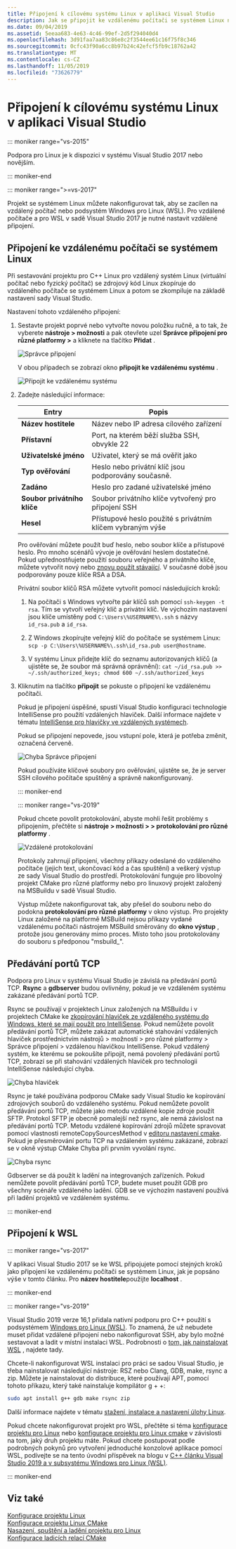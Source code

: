 ```yaml
---
title: Připojení k cílovému systému Linux v aplikaci Visual Studio
description: Jak se připojit ke vzdálenému počítači se systémem Linux nebo WSL zevnitř projektu sady Visual C++ Studio.
ms.date: 09/04/2019
ms.assetid: 5eeaa683-4e63-4c46-99ef-2d5f294040d4
ms.openlocfilehash: 3d91faa7aa83c86e8c2f3544ee61c16f75f8c346
ms.sourcegitcommit: 0cfc43f90a6cc8b97b24c42efcf5fb9c18762a42
ms.translationtype: MT
ms.contentlocale: cs-CZ
ms.lasthandoff: 11/05/2019
ms.locfileid: "73626779"
---
```

# <a name="connect-to-your-target-linux-system-in-visual-studio"></a>Připojení k cílovému systému Linux v aplikaci Visual Studio

::: moniker range="vs-2015"

Podpora pro Linux je k dispozici v systému Visual Studio 2017 nebo novějším.

::: moniker-end

::: moniker range=">=vs-2017"

Projekt se systémem Linux můžete nakonfigurovat tak, aby se zacílen na vzdálený počítač nebo podsystém Windows pro Linux (WSL). Pro vzdálené počítače a pro WSL v sadě Visual Studio 2017 je nutné nastavit vzdálené připojení. 

## <a name="connect-to-a-remote-linux-computer"></a>Připojení ke vzdálenému počítači se systémem Linux

Při sestavování projektu pro C++ Linux pro vzdálený systém Linux (virtuální počítač nebo fyzický počítač) se zdrojový kód Linux zkopíruje do vzdáleného počítače se systémem Linux a potom se zkompiluje na základě nastavení sady Visual Studio.

Nastavení tohoto vzdáleného připojení:

1. Sestavte projekt poprvé nebo vytvořte novou položku ručně, a to tak, že vyberete **nástroje > možnosti** a pak otevřete uzel **Správce připojení pro různé platformy >** a kliknete na tlačítko **Přidat** .

   ![Správce připojení](media/settings_connectionmanager.png)

   V obou případech se zobrazí okno **připojit ke vzdálenému systému** .

   ![Připojit ke vzdálenému systému](media/connect.png)

1. Zadejte následující informace:

   | Entry | Popis
   | ----- | ---
   | **Název hostitele**           | Název nebo IP adresa cílového zařízení
   | **Přístavní**                | Port, na kterém běží služba SSH, obvykle 22
   | **Uživatelské jméno**           | Uživatel, který se má ověřit jako
   | **Typ ověřování** | Heslo nebo privátní klíč jsou podporovány současně.
   | **Zadáno**            | Heslo pro zadané uživatelské jméno
   | **Soubor privátního klíče**    | Soubor privátního klíče vytvořený pro připojení SSH
   | **Hesel**          | Přístupové heslo použité s privátním klíčem vybraným výše

   Pro ověřování můžete použít buď heslo, nebo soubor klíče a přístupové heslo. Pro mnoho scénářů vývoje je ověřování heslem dostatečné. Pokud upřednostňujete použití souboru veřejného a privátního klíče, můžete vytvořit nový nebo [znovu použít stávající](https://security.stackexchange.com/questions/10203/reusing-private-public-keys). V současné době jsou podporovány pouze klíče RSA a DSA. 
   
   Privátní soubor klíčů RSA můžete vytvořit pomocí následujících kroků:

    1. Na počítači s Windows vytvořte pár klíčů ssh pomocí `ssh-keygen -t rsa`. Tím se vytvoří veřejný klíč a privátní klíč. Ve výchozím nastavení jsou klíče umístěny pod `C:\Users\%USERNAME%\.ssh` s názvy `id_rsa.pub` a `id_rsa`.

    1. Z Windows zkopírujte veřejný klíč do počítače se systémem Linux: `scp -p C:\Users\%USERNAME%\.ssh\id_rsa.pub user@hostname`.

    1. V systému Linux přidejte klíč do seznamu autorizovaných klíčů (a ujistěte se, že soubor má správná oprávnění): `cat ~/id_rsa.pub >> ~/.ssh/authorized_keys; chmod 600 ~/.ssh/authorized_keys`

1. Kliknutím na tlačítko **připojit** se pokuste o připojení ke vzdálenému počítači. 

   Pokud je připojení úspěšné, spustí Visual Studio konfiguraci technologie IntelliSense pro použití vzdálených hlaviček. Další informace najdete v tématu [IntelliSense pro hlavičky ve vzdálených systémech](configure-a-linux-project.md#remote_intellisense).

   Pokud se připojení nepovede, jsou vstupní pole, která je potřeba změnit, označená červeně.

   ![Chyba Správce připojení](media/settings_connectionmanagererror.png)

   Pokud používáte klíčové soubory pro ověřování, ujistěte se, že je server SSH cílového počítače spuštěný a správně nakonfigurovaný.

   ::: moniker-end

   ::: moniker range="vs-2019"

   Pokud chcete povolit protokolování, abyste mohli řešit problémy s připojením, přečtěte si **nástroje > možnosti > > protokolování pro různé platformy** .

   ![Vzdálené protokolování](media/remote-logging-vs2019.png)

   Protokoly zahrnují připojení, všechny příkazy odeslané do vzdáleného počítače (jejich text, ukončovací kód a čas spuštění) a veškerý výstup ze sady Visual Studio do prostředí. Protokolování funguje pro libovolný projekt CMake pro různé platformy nebo pro linuxový projekt založený na MSBuildu v sadě Visual Studio.

   Výstup můžete nakonfigurovat tak, aby přešel do souboru nebo do podokna **protokolování pro různé platformy** v okno výstup. Pro projekty Linux založené na platformě MSBuild nejsou příkazy vydané vzdálenému počítači nástrojem MSBuild směrovány do **okno výstup** , protože jsou generovány mimo proces. Místo toho jsou protokolovány do souboru s předponou "msbuild_".
   
## <a name="tcp-port-forwarding"></a>Předávání portů TCP

Podpora pro Linux v systému Visual Studio je závislá na předávání portů TCP. **Rsync** a **gdbserver** budou ovlivněny, pokud je ve vzdáleném systému zakázané předávání portů TCP. 

Rsync se používají v projektech Linux založených na MSBuildu i v projektech CMake ke [zkopírování hlaviček ze vzdáleného systému do Windows, které se mají použít pro IntelliSense](configure-a-linux-project.md#remote_intellisense). Pokud nemůžete povolit předávání portů TCP, můžete zakázat automatické stahování vzdálených hlaviček prostřednictvím nástrojů > možností > pro různé platformy > Správce připojení > vzdálenou hlavičkou IntelliSense. Pokud vzdálený systém, ke kterému se pokoušíte připojit, nemá povolený předávání portů TCP, zobrazí se při stahování vzdálených hlaviček pro technologii IntelliSense následující chyba.

![Chyba hlaviček](media/port-forwarding-headers-error.png)

Rsync je také používána podporou CMake sady Visual Studio ke kopírování zdrojových souborů do vzdáleného systému. Pokud nemůžete povolit předávání portů TCP, můžete jako metodu vzdálené kopie zdroje použít SFTP. Protokol SFTP je obecně pomalejší než rsync, ale nemá závislost na předávání portů TCP. Metodu vzdálené kopírování zdrojů můžete spravovat pomocí vlastnosti remoteCopySourcesMethod v [editoru nastavení cmake](../build/cmakesettings-reference.md#additional-settings-for-cmake-linux-projects). Pokud je přesměrování portu TCP na vzdáleném systému zakázané, zobrazí se v okně výstup CMake Chyba při prvním vyvolání rsync.

![Chyba rsync](media/port-forwarding-copy-error.png)

Gdbserver se dá použít k ladění na integrovaných zařízeních. Pokud nemůžete povolit předávání portů TCP, budete muset použít GDB pro všechny scénáře vzdáleného ladění. GDB se ve výchozím nastavení používá při ladění projektů ve vzdáleném systému. 

   ::: moniker-end

## <a name="connect-to-wsl"></a>Připojení k WSL

::: moniker range="vs-2017"

V aplikaci Visual Studio 2017 se ke WSL připojujete pomocí stejných kroků jako připojení ke vzdálenému počítači se systémem Linux, jak je popsáno výše v tomto článku. Pro **název hostitele**použijte **localhost** .

::: moniker-end

::: moniker range="vs-2019"

Visual Studio 2019 verze 16,1 přidala nativní podporu pro C++ použití s podsystémem [Windows pro Linux (WSL)](https://docs.microsoft.com/windows/wsl/about).  To znamená, že už nebudete muset přidat vzdálené připojení nebo nakonfigurovat SSH, aby bylo možné sestavovat a ladit v místní instalaci WSL. Podrobnosti o [tom, jak nainstalovat WSL](https://docs.microsoft.com/windows/wsl/install-win10) , najdete tady.

Chcete-li nakonfigurovat WSL instalaci pro práci se sadou Visual Studio, je třeba nainstalovat následující nástroje: RSZ nebo Clang, GDB, make, rsync a zip. Můžete je nainstalovat do distribuce, které používají APT, pomocí tohoto příkazu, který také nainstaluje kompilátor g + +: 

```bash
sudo apt install g++ gdb make rsync zip
```
Další informace najdete v tématu [stažení, instalace a nastavení úlohy Linux](download-install-and-setup-the-linux-development-workload.md).

Pokud chcete nakonfigurovat projekt pro WSL, přečtěte si téma [konfigurace projektu pro Linux](configure-a-linux-project.md) nebo [konfigurace projektu pro Linux cmake](cmake-linux-project.md) v závislosti na tom, jaký druh projektu máte. Pokud chcete postupovat podle podrobných pokynů pro vytvoření jednoduché konzolové aplikace pomocí WSL, podívejte se na tento úvodní příspěvek na blogu v [ C++ článku Visual Studio 2019 a v subsystému Windows pro Linux (WSL)](https://devblogs.microsoft.com/cppblog/c-with-visual-studio-2019-and-windows-subsystem-for-linux-wsl/).

::: moniker-end

## <a name="see-also"></a>Viz také

[Konfigurace projektu Linux](configure-a-linux-project.md)<br />
[Konfigurace projektu Linux CMake](cmake-linux-project.md)<br />
[Nasazení, spuštění a ladění projektu pro Linux](deploy-run-and-debug-your-linux-project.md)<br />
[Konfigurace ladicích relací CMake](../build/configure-cmake-debugging-sessions.md)
